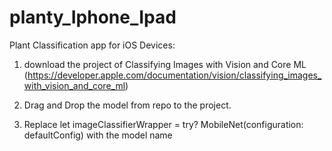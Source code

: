 # planty_Iphone_Ipad
Plant Classification app for iOS Devices:

1. download the project of Classifying Images with Vision and Core ML
 (https://developer.apple.com/documentation/vision/classifying_images_with_vision_and_core_ml)
2. Drag and Drop the model from repo to the project.

3.  Replace 
    let imageClassifierWrapper = try? MobileNet(configuration: defaultConfig)
with the model name
